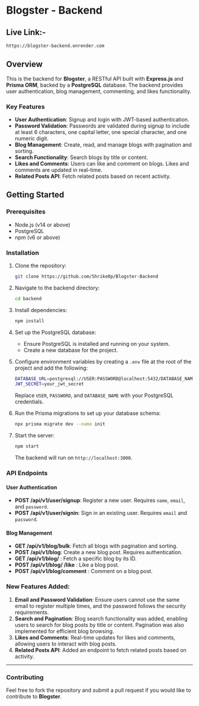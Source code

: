 
# Blogster - Backend
## Live Link:-
```bash
https://blogster-backend.onrender.com
```
## Overview

This is the backend for **Blogster**, a RESTful API built with **Express.js** and **Prisma ORM**, backed by a **PostgreSQL** database. The backend provides user authentication, blog management, commenting, and likes functionality.

### Key Features

-   **User Authentication**: Signup and login with JWT-based authentication.
-   **Password Validation**: Passwords are validated during signup to include at least 6 characters, one capital letter, one special character, and one numeric digit.
-   **Blog Management**: Create, read, and manage blogs with pagination and sorting.
-   **Search Functionality**: Search blogs by title or content.
-   **Likes and Comments**: Users can like and comment on blogs. Likes and comments are updated in real-time.
-   **Related Posts API**: Fetch related posts based on recent activity.

## Getting Started

### Prerequisites

-   Node.js (v14 or above)
-   PostgreSQL
-   npm (v6 or above)

### Installation

1.  Clone the repository:
    
    ```bash
    git clone https://github.com/Shrike0p/Blogster-Backend
    ```
    
2.  Navigate to the backend directory:
    
    ```bash
    cd backend
    ``` 
    
3.  Install dependencies:
    
    ```bash
    npm install
    ``` 
    
4.  Set up the PostgreSQL database:
    
    -   Ensure PostgreSQL is installed and running on your system.
    -   Create a new database for the project.
5.  Configure environment variables by creating a `.env` file at the root of the project and add the following:
    
    ```bash
    DATABASE_URL=postgresql://USER:PASSWORD@localhost:5432/DATABASE_NAME
    JWT_SECRET=your_jwt_secret
    ```
    
    Replace `USER`, `PASSWORD`, and `DATABASE_NAME` with your PostgreSQL credentials.
    
6.  Run the Prisma migrations to set up your database schema:
    
    ```bash
    npx prisma migrate dev --name init
    ``` 
    
7.  Start the server:
    
    ```bash
    npm start
    ``` 
    
    The backend will run on `http://localhost:3000`.
    

### API Endpoints

#### User Authentication

-   **POST /api/v1/user/signup**: Register a new user. Requires `name`, `email`, and `password`.
-   **POST /api/v1/user/signin**: Sign in an existing user. Requires `email` and `password`.

#### Blog Management

-   **GET /api/v1/blog/bulk**: Fetch all blogs with pagination and sorting.
-   **POST /api/v1/blog**: Create a new blog post. Requires authentication.
-   **GET /api/v1/blog/** : Fetch a specific blog by its ID.
-   **POST /api/v1/blog/ /like** : Like a blog post.
-   **POST /api/v1/blog/comment** : Comment on a blog post.

### New Features Added:

1.  **Email and Password Validation**: Ensure users cannot use the same email to register multiple times, and the password follows the security requirements.
2.  **Search and Pagination**: Blog search functionality was added, enabling users to search for blog posts by title or content. Pagination was also implemented for efficient blog browsing.
3.  **Likes and Comments**: Real-time updates for likes and comments, allowing users to interact with blog posts.
4.  **Related Posts API**: Added an endpoint to fetch related posts based on activity.

----------

### Contributing

Feel free to fork the repository and submit a pull request if you would like to contribute to **Blogster**.
